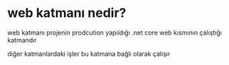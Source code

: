 ﻿# web katmanı nedir?

web katmanı projenin prodcution yapıldığı .net core web kısmının çalıştığı katmandır 

diğer katmanlardaki işler bu katmana bağlı olarak çalışır 

